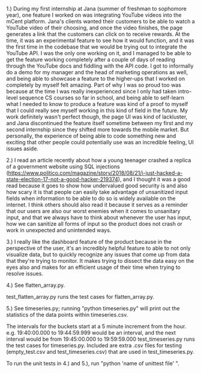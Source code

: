 1.) During my first internship at Jana (summer of freshman to sophomore year), one feature I worked on was integrating YouTube videos into the mCent platform. Jana's clients
wanted their customers to be able to watch a YouTube video of their choosing, and once the video finishes, the page generates a link that the customers can click on to receive rewards. At the time,
it was an experimental feature to see how it would function, and it was the first time in the codebase that we would be trying out to integrate the YouTube API. I was the only one working on it,
and I managed to be able to get the feature working completely after a couple of days of reading through the YouTube docs and fiddling with the API code. I got to informally do a demo for my manager 
and the head of marketing operations as well, and being able to showcase a feature to the higher-ups that I worked on completely by myself felt amazing. Part of why I was so proud too was because
at the time I was really inexperienced since I only had taken intro-level sequence CS courses so far in school, and being able to self-learn what I needed to know to produce a feature was kind of a 
proof to myself that I could really see myself working in this kind of field in the future. My work definitely wasn't perfect though, the page UI was kind of lackluster, and
Jana discontinued the feature itself sometime between my first and my second internship since they shifted more towards the mobile market. But personally, the experience of being able to code something 
new and exciting that other people could potentially use was an incredible feeling, UI issues aside.

2.) I read an article recently about how a young teenager crashed a replica of a government website using SQL injections (https://www.politico.com/magazine/story/2018/08/21/i-just-hacked-a-state-election-17-not-a-good-hacker-219374),
and I thought it was a good read because it goes to show how undervalued good security is and also how scary it is that people can easily take advantage of unsanitized input fields when information to be able to do so is widely
available on the internet. I think others should also read it because it serves as a reminder that our users are also our worst enemies when it comes to unsanitary input, and that we always have to
think about whenever the user has input, how we can sanitize all forms of input so the product does not crash or work in unexpected and unintended ways.

3.) I really like the dashboard feature of the product because in the perspective of the user, it's an incredibly helpful feature to able to not only visualize data, but to quickly recognize
any issues that come up from data that they're trying to monitor. It makes trying to dissect the data easy on the eyes also and makes for an efficient usage of their time when trying
to resolve issues.

4.) See flatten_array.py.

test_flatten_array.py runs the test cases for flatten_array.py.

5.) See timeseries.py; running "python timeseries.py" will print out the statistics of the data points within timeseries.csv. 

The intervals for the buckets start at a 5 minute increment from the hour. e.g. 19:40:00.000 to 19:44:59.999 would be an interval, and the next interval
would be from 19:45:00.000 to 19:59:59.000
test_timeseries.py runs the test cases for timeseries.py. Included are extra .csv files for testing (empty_test.csv and test_timeseries.csv) that are used in test_timeseries.py.

To run the unit tests in 4.) and 5.), run "python 'name of unittest file' ".